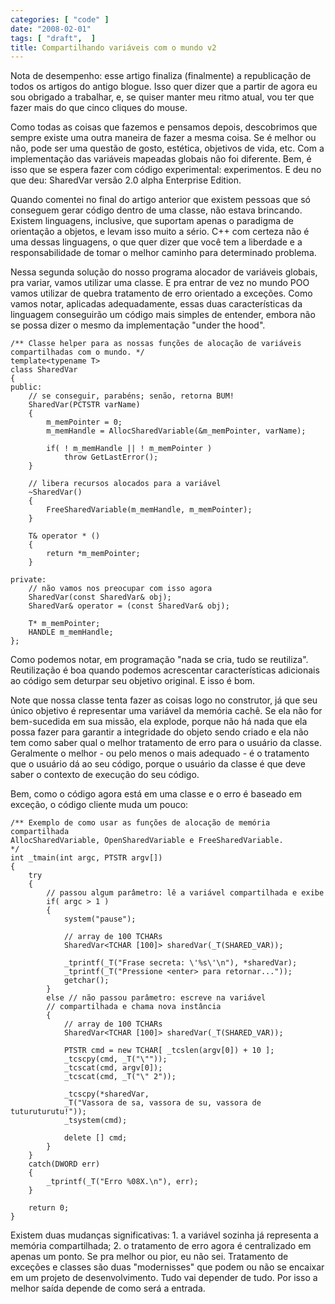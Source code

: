 ```yaml
---
categories: [ "code" ]
date: "2008-02-01"
tags: [ "draft",  ]
title: Compartilhando variáveis com o mundo v2
---
```

Nota de desempenho: esse artigo finaliza (finalmente) a republicação de todos os artigos do antigo blogue. Isso quer dizer que a partir de agora eu sou obrigado a trabalhar, e, se quiser manter meu ritmo atual, vou ter que fazer mais do que cinco cliques do mouse.

Como todas as coisas que fazemos e pensamos depois, descobrimos que sempre existe uma outra maneira de fazer a mesma coisa. Se é melhor ou não, pode ser uma questão de gosto, estética, objetivos de vida, etc. Com a implementação das variáveis mapeadas globais não foi diferente. Bem, é isso que se espera fazer com código experimental: experimentos. E deu no que deu: SharedVar versão 2.0 alpha Enterprise Edition.


Quando comentei no final do artigo anterior que existem pessoas que só conseguem gerar código dentro de uma classe, não estava brincando. Existem linguagens, inclusive, que suportam apenas o paradigma de orientação a objetos, e levam isso muito a sério. C++ com certeza não é uma dessas linguagens, o que quer dizer que você tem a liberdade e a responsabilidade de tomar o melhor caminho para determinado problema.

Nessa segunda solução do nosso programa alocador de variáveis globais, pra variar, vamos utilizar uma classe. E pra entrar de vez no mundo POO vamos utilizar de quebra tratamento de erro orientado a exceções. Como vamos notar, aplicadas adequadamente, essas duas características da linguagem conseguirão um código mais simples de entender, embora não se possa dizer o mesmo da implementação "under the hood".

    /** Classe helper para as nossas funções de alocação de variáveis
    compartilhadas com o mundo. */
    template<typename T>
    class SharedVar
    {
    public:
    	// se conseguir, parabéns; senão, retorna BUM!
    	SharedVar(PCTSTR varName)
    	{
    		m_memPointer = 0;
    		m_memHandle = AllocSharedVariable(&m_memPointer, varName);
    
    		if( ! m_memHandle || ! m_memPointer )
    			throw GetLastError();
    	}
    
    	// libera recursos alocados para a variável
    	~SharedVar()
    	{
    		FreeSharedVariable(m_memHandle, m_memPointer);
    	}
    
    	T& operator * ()
    	{
    		return *m_memPointer;
    	}
    
    private:
    	// não vamos nos preocupar com isso agora
    	SharedVar(const SharedVar& obj);
    	SharedVar& operator = (const SharedVar& obj);
    
    	T* m_memPointer;
    	HANDLE m_memHandle;
    }; 
    

Como podemos notar, em programação "nada se cria, tudo se reutiliza". Reutilização é boa quando podemos acrescentar características adicionais ao código sem deturpar seu objetivo original. E isso é bom.

Note que nossa classe tenta fazer as coisas logo no construtor, já que seu único objetivo é representar uma variável da memória cachê. Se ela não for bem-sucedida em sua missão, ela explode, porque não há nada que ela possa fazer para garantir a integridade do objeto sendo criado e ela não tem como saber qual o melhor tratamento de erro para o usuário da classe. Geralmente o melhor - ou pelo menos o mais adequado - é o tratamento que o usuário dá ao seu código, porque o usuário da classe é que deve saber o contexto de execução do seu código.

Bem, como o código agora está em uma classe e o erro é baseado em exceção, o código cliente muda um pouco:

    /** Exemplo de como usar as funções de alocação de memória compartilhada
    AllocSharedVariable, OpenSharedVariable e FreeSharedVariable.
    */
    int _tmain(int argc, PTSTR argv[])
    {
    	try
    	{
    		// passou algum parâmetro: lê a variável compartilhada e exibe
    		if( argc > 1 )
    		{
    			system("pause");
    
    			// array de 100 TCHARs
    			SharedVar<TCHAR [100]> sharedVar(_T(SHARED_VAR));
    
    			_tprintf(_T("Frase secreta: \'%s\'\n"), *sharedVar);
    			_tprintf(_T("Pressione <enter> para retornar..."));
    			getchar();
    		}
    		else // não passou parâmetro: escreve na variável 
    		// compartilhada e chama nova instância
    		{
    			// array de 100 TCHARs
    			SharedVar<TCHAR [100]> sharedVar(_T(SHARED_VAR));
    
    			PTSTR cmd = new TCHAR[ _tcslen(argv[0]) + 10 ];
    			_tcscpy(cmd, _T("\""));
    			_tcscat(cmd, argv[0]);
    			_tcscat(cmd, _T("\" 2"));
    
    			_tcscpy(*sharedVar,
    			_T("Vassora de sa, vassora de su, vassora de tuturuturutu!"));
    			_tsystem(cmd);
    
    			delete [] cmd;
    		}
    	}
    	catch(DWORD err)
    	{
    		_tprintf(_T("Erro %08X.\n"), err);
    	}
    
    	return 0;
    } 
    

Existem duas mudanças significativas: 1. a variável sozinha já representa a memória compartilhada; 2. o tratamento de erro agora é centralizado em apenas um ponto. Se pra melhor ou pior, eu não sei. Tratamento de exceções e classes são duas "modernisses" que podem ou não se encaixar em um projeto de desenvolvimento. Tudo vai depender de tudo. Por isso a melhor saída depende de como será a entrada.
